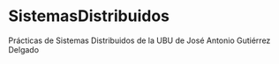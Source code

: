 # SistemasDistribuidos
Prácticas de Sistemas Distribuidos de la UBU de José Antonio Gutiérrez Delgado
